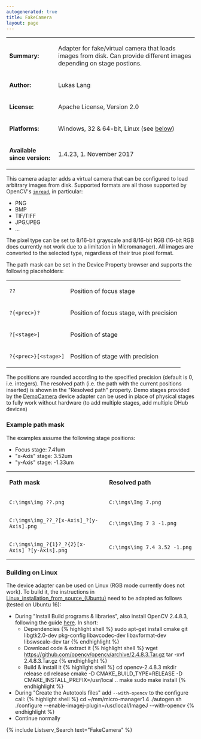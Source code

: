```yaml
---
autogenerated: true
title: FakeCamera
layout: page
---
```


<table>
<tr>
<td markdown="1">

**Summary:**

</td>
<td markdown="1">

Adapter for fake/virtual camera that loads images from disk. Can provide
different images depending on stage postions.

</td>
</tr>
<tr>
<td markdown="1">

**Author:**

</td>
<td markdown="1">

Lukas Lang

</td>
</tr>
<tr>
<td markdown="1">

**License:**

</td>
<td markdown="1">

Apache License, Version 2.0

</td>
</tr>
<tr>
<td markdown="1">

**Platforms:**

</td>
<td markdown="1">

Windows, 32 & 64-bit, Linux (see [below](#building-on-linux "wikilink"))

</td>
</tr>
<tr>
<td markdown="1">

**Available since version:**

</td>
<td markdown="1">

1.4.23, 1. November 2017

</td>
</table>

This camera adapter adds a virtual camera that can be configured to load
arbitrary images from disk. Supported formats are all those supported by
OpenCV's
[`imread`](https://docs.opencv.org/2.4/modules/highgui/doc/reading_and_writing_images_and_video.html?highlight=imread#imread),
in particular:

-   PNG
-   BMP
-   TIF/TIFF
-   JPG/JPEG
-   ...

The pixel type can be set to 8/16-bit grayscale and 8/16-bit RGB (16-bit
RGB does currently not work due to a limitation in Micromanager). All
images are converted to the selected type, regardless of their true
pixel format.

The path mask can be set in the Device Property browser and supports the
following placeholders:

<table>
<tr>
<td markdown="1">

```
??
```

</td>
<td markdown="1">

Position of focus stage

</td>
<tr>
<td markdown="1">

```
?{<prec>}?
```

</td>
<td markdown="1">

Position of focus stage, with precision <prec>

</td>
<tr>
<td markdown="1">

```
?[<stage>]
```

</td>
<td markdown="1">

Position of stage <stage>

</td>
<tr>
<td markdown="1">

```
?{<prec>}[<stage>]
```

</td>
<td markdown="1">

Position of stage <stage> with precision <prec>

</td>
</table>

The positions are rounded according to the specified precision (default
is 0, i.e. integers). The resolved path (i.e. the path with the current
positions inserted) is shown in the "Resolved path" property. Demo
stages provided by the [DemoCamera](DemoCamera "wikilink") device
adapter can be used in place of physical stages to fully work without
hardware (to add multiple stages, add multiple DHub devices)

### Example path mask

The examples assume the following stage positions:

-   Focus stage: 7.41um
-   "x-Axis" stage: 3.52um
-   "y-Axis" stage: -1.33um

<table>
<tr>
<td markdown="1">

**Path mask**

</td>
<td markdown="1">

**Resolved path**

</td>
</tr>
<tr>
<td markdown="1">

```
C:\imgs\img_??.png
```

</td>
<td markdown="1">

```
C:\imgs\Img_7.png
```

</td>
</tr>
<tr>
<td markdown="1">

```
C:\imgs\img_??_?[x-Axis]_?[y-Axis].png
```

</td>
<td markdown="1">

```
C:\imgs\Img_7_3_-1.png
```

</td>
</tr>
<tr>
<td markdown="1">

```
C:\imgs\img_?{1}?_?{2}[x-Axis]_?[y-Axis].png
```

</td>
<td markdown="1">

```
C:\imgs\img_7.4_3.52_-1.png
```

</td>
</tr>
</table>

### Building on Linux

The device adapter can be used on Linux (RGB mode currently does not
work). To build it, the instructions in
[Linux\_installation\_from\_source\_(Ubuntu)](Linux_installation_from_source_(Ubuntu) "wikilink")
need to be adapted as follows (tested on Ubuntu 16):

-   During "Install Build programs & libraries", also install OpenCV
    2.4.8.3, following the guide
    [here](https://docs.opencv.org/2.4/doc/tutorials/introduction/linux_install/linux_install.html).
    In short:
    -   Dependencies {% highlight shell %}
        sudo apt-get install cmake git libgtk2.0-dev pkg-config libavcodec-dev   libavformat-dev libswscale-dev tar
        {% endhighlight %}
    -   Download code & extract it
        {% highlight shell %}
        wget https://github.com/opencv/opencv/archive/2.4.8.3.Tar.gz
        tar -xvf 2.4.8.3.Tar.gz
        {% endhighlight %}
    -   Build & install it
        {% highlight shell %}
        cd opencv-2.4.8.3
        mkdir release
        cd release
        cmake -D CMAKE_BUILD_TYPE=RELEASE -D CMAKE_INSTALL_PREFIX=/usr/local ..
        make
        sudo make install
        {% endhighlight %}
-   During "Create the Autotools files" add `--with-opencv` to the
    configure call:
    {% highlight shell %}
    cd ~/mm/micro-manager1.4
    ./autogen.sh
    ./configure --enable-imagej-plugin=/usr/local/ImageJ --with-opencv
    {% endhighlight %}
-   Continue normally

{% include Listserv_Search text="FakeCamera" %}

